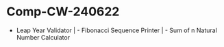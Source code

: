 # Comp-CW-240622
- Leap Year Validator | - Fibonacci Sequence Printer | - Sum of n Natural Number Calculator
